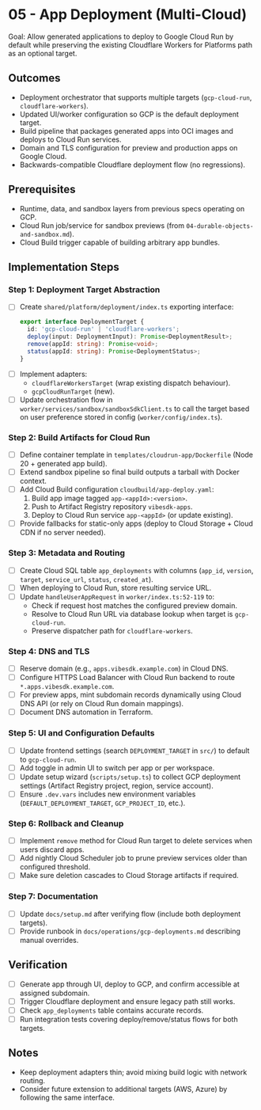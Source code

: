 # 05 - App Deployment (Multi-Cloud)

Goal: Allow generated applications to deploy to Google Cloud Run by default while preserving the existing Cloudflare Workers for Platforms path as an optional target.

## Outcomes
- Deployment orchestrator that supports multiple targets (`gcp-cloud-run`, `cloudflare-workers`).
- Updated UI/worker configuration so GCP is the default deployment target.
- Build pipeline that packages generated apps into OCI images and deploys to Cloud Run services.
- Domain and TLS configuration for preview and production apps on Google Cloud.
- Backwards-compatible Cloudflare deployment flow (no regressions).

## Prerequisites
- Runtime, data, and sandbox layers from previous specs operating on GCP.
- Cloud Run job/service for sandbox previews (from `04-durable-objects-and-sandbox.md`).
- Cloud Build trigger capable of building arbitrary app bundles.

## Implementation Steps

### Step 1: Deployment Target Abstraction
- [ ] Create `shared/platform/deployment/index.ts` exporting interface:
  ```ts
  export interface DeploymentTarget {
    id: 'gcp-cloud-run' | 'cloudflare-workers';
    deploy(input: DeploymentInput): Promise<DeploymentResult>;
    remove(appId: string): Promise<void>;
    status(appId: string): Promise<DeploymentStatus>;
  }
  ```
- [ ] Implement adapters:
  - `cloudflareWorkersTarget` (wrap existing dispatch behaviour).
  - `gcpCloudRunTarget` (new).
- [ ] Update orchestration flow in `worker/services/sandbox/sandboxSdkClient.ts` to call the target based on user preference stored in config (`worker/config/index.ts`).

### Step 2: Build Artifacts for Cloud Run
- [ ] Define container template in `templates/cloudrun-app/Dockerfile` (Node 20 + generated app build).
- [ ] Extend sandbox pipeline so final build outputs a tarball with Docker context.
- [ ] Add Cloud Build configuration `cloudbuild/app-deploy.yaml`:
  1. Build app image tagged `app-<appId>:<version>`.
  2. Push to Artifact Registry repository `vibesdk-apps`.
  3. Deploy to Cloud Run service `app-<appId>` (or update existing).
- [ ] Provide fallbacks for static-only apps (deploy to Cloud Storage + Cloud CDN if no server needed).

### Step 3: Metadata and Routing
- [ ] Create Cloud SQL table `app_deployments` with columns (`app_id`, `version`, `target`, `service_url`, `status`, `created_at`).
- [ ] When deploying to Cloud Run, store resulting service URL.
- [ ] Update `handleUserAppRequest` in `worker/index.ts:52-119` to:
  - Check if request host matches the configured preview domain.
  - Resolve to Cloud Run URL via database lookup when target is `gcp-cloud-run`.
  - Preserve dispatcher path for `cloudflare-workers`.

### Step 4: DNS and TLS
- [ ] Reserve domain (e.g., `apps.vibesdk.example.com`) in Cloud DNS.
- [ ] Configure HTTPS Load Balancer with Cloud Run backend to route `*.apps.vibesdk.example.com`.
- [ ] For preview apps, mint subdomain records dynamically using Cloud DNS API (or rely on Cloud Run domain mappings).
- [ ] Document DNS automation in Terraform.

### Step 5: UI and Configuration Defaults
- [ ] Update frontend settings (search `DEPLOYMENT_TARGET` in `src/`) to default to `gcp-cloud-run`.
- [ ] Add toggle in admin UI to switch per app or per workspace.
- [ ] Update setup wizard (`scripts/setup.ts`) to collect GCP deployment settings (Artifact Registry project, region, service account).
- [ ] Ensure `.dev.vars` includes new environment variables (`DEFAULT_DEPLOYMENT_TARGET`, `GCP_PROJECT_ID`, etc.).

### Step 6: Rollback and Cleanup
- [ ] Implement `remove` method for Cloud Run target to delete services when users discard apps.
- [ ] Add nightly Cloud Scheduler job to prune preview services older than configured threshold.
- [ ] Make sure deletion cascades to Cloud Storage artifacts if required.

### Step 7: Documentation
- [ ] Update `docs/setup.md` after verifying flow (include both deployment targets).
- [ ] Provide runbook in `docs/operations/gcp-deployments.md` describing manual overrides.

## Verification
- [ ] Generate app through UI, deploy to GCP, and confirm accessible at assigned subdomain.
- [ ] Trigger Cloudflare deployment and ensure legacy path still works.
- [ ] Check `app_deployments` table contains accurate records.
- [ ] Run integration tests covering deploy/remove/status flows for both targets.

## Notes
- Keep deployment adapters thin; avoid mixing build logic with network routing.
- Consider future extension to additional targets (AWS, Azure) by following the same interface.


